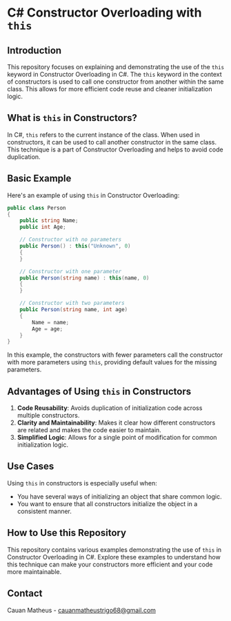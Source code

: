 # C# Constructor Overloading with `this`

## Introduction

This repository focuses on explaining and demonstrating the use of the `this` keyword in Constructor Overloading in C#. The `this` keyword in the context of constructors is used to call one constructor from another within the same class. This allows for more efficient code reuse and cleaner initialization logic.

## What is `this` in Constructors?

In C#, `this` refers to the current instance of the class. When used in constructors, it can be used to call another constructor in the same class. This technique is a part of Constructor Overloading and helps to avoid code duplication.

## Basic Example

Here's an example of using `this` in Constructor Overloading:

```csharp
public class Person
{
    public string Name;
    public int Age;

    // Constructor with no parameters
    public Person() : this("Unknown", 0)
    {
    }

    // Constructor with one parameter
    public Person(string name) : this(name, 0)
    {
    }

    // Constructor with two parameters
    public Person(string name, int age)
    {
        Name = name;
        Age = age;
    }
}
```

In this example, the constructors with fewer parameters call the constructor with more parameters using `this`, providing default values for the missing parameters.

## Advantages of Using `this` in Constructors

1. **Code Reusability**: Avoids duplication of initialization code across multiple constructors.
2. **Clarity and Maintainability**: Makes it clear how different constructors are related and makes the code easier to maintain.
3. **Simplified Logic**: Allows for a single point of modification for common initialization logic.

## Use Cases

Using `this` in constructors is especially useful when:

- You have several ways of initializing an object that share common logic.
- You want to ensure that all constructors initialize the object in a consistent manner.

## How to Use this Repository

This repository contains various examples demonstrating the use of `this` in Constructor Overloading in C#. Explore these examples to understand how this technique can make your constructors more efficient and your code more maintainable.

## Contact

Cauan Matheus - [cauanmatheustrigo68@gmail.com](mailto:cauanmatheustrigo68@gmail.com)
